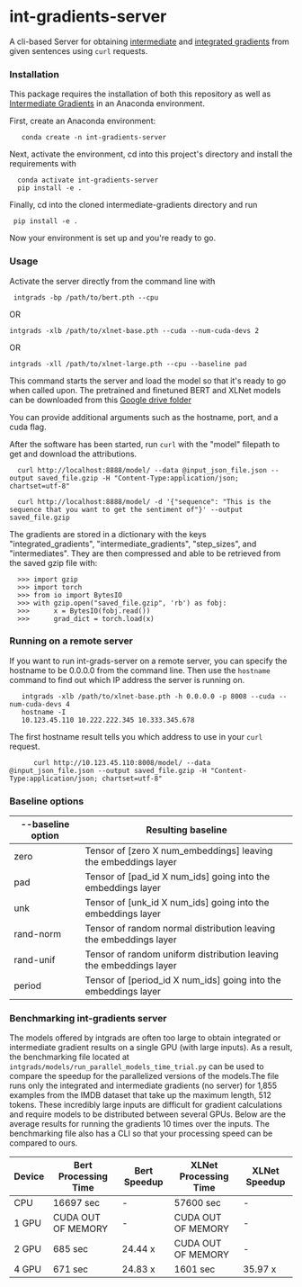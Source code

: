# int-gradients-server

A cli-based Server for obtaining [intermediate](https://github.com/kh8fb/intermediate-gradients) and [integrated gradients](https://arxiv.org/abs/1703.01365) from given sentences using `curl` requests.

### Installation

This package requires the installation of both this repository as well as [Intermediate Gradients](https://github.com/kh8fb/intermediate-gradients) in an Anaconda environment.

First, create an Anaconda environment:

       conda create -n int-gradients-server

Next, activate the environment, cd into this project's directory and install the requirements with

      conda activate int-gradients-server
      pip install -e .

Finally, cd into the cloned intermediate-gradients directory and run

	 pip install -e .

Now your environment is set up and you're ready to go.

### Usage
Activate the server directly from the command line with

	 intgrads -bp /path/to/bert.pth --cpu

OR

	intgrads -xlb /path/to/xlnet-base.pth --cuda --num-cuda-devs 2

OR

	intgrads -xll /path/to/xlnet-large.pth --cpu --baseline pad

This command starts the server and load the model so that it's ready to go when called upon.
The pretrained and finetuned BERT and XLNet models can be downloaded from this [Google drive folder](https://drive.google.com/drive/folders/1KwNZRHwswFu1Nuiz2nvNmBMJ0jnHoA1d?usp=sharing)

You can provide additional arguments such as the hostname, port, and a cuda flag.

After the software has been started, run `curl` with the "model" filepath to get and download the attributions.

      curl http://localhost:8888/model/ --data @input_json_file.json --output saved_file.gzip -H "Content-Type:application/json; chartset=utf-8"

      curl http://localhost:8888/model/ -d '{"sequence": "This is the sequence that you want to get the sentiment of"}' --output saved_file.gzip

The gradients are stored in a dictionary with the keys "integrated_gradients", "intermediate_gradients", "step_sizes", and "intermediates".  They are then compressed and able to be retrieved from the saved gzip file with:

      >>> import gzip
      >>> import torch
      >>> from io import BytesIO
      >>> with gzip.open("saved_file.gzip", 'rb') as fobj:
      >>>      x = BytesIO(fobj.read())
      >>>      grad_dict = torch.load(x)


### Running on a remote server
If you want to run int-grads-server on a remote server, you can specify the hostname to be 0.0.0.0 from the command line.  Then use the `hostname` command to find out which IP address the server is running on.

       intgrads -xlb /path/to/xlnet-base.pth -h 0.0.0.0 -p 8008 --cuda --num-cuda-devs 4
       hostname -I
       10.123.45.110 10.222.222.345 10.333.345.678

The first hostname result tells you which address to use in your `curl` request.

    	  curl http://10.123.45.110:8008/model/ --data @input_json_file.json --output saved_file.gzip -H "Content-Type:application/json; chartset=utf-8"

### Baseline options

| --baseline option | Resulting baseline                                                 |
|-------------------|--------------------------------------------------------------------|
| zero              | Tensor of [zero X num_embeddings] leaving the embeddings layer     |
| pad               | Tensor of [pad_id X num_ids] going into the embeddings layer       |
| unk               | Tensor of [unk_id X num_ids] going into the embeddings layer       |
| rand-norm         | Tensor of random normal distribution leaving the embeddings layer  |
| rand-unif         | Tensor of random uniform distribution leaving the embeddings layer |
| period            | Tensor of [period_id X num_ids] going into the embeddings layer    |

### Benchmarking int-gradients server
The models offered by intgrads are often too large to obtain integrated or intermediate gradient results on a single GPU (with large inputs).  As a result, the benchmarking file located at `intgrads/models/run_parallel_models_time_trial.py` can be used to compare the speedup for the parallelized versions of the models.The file runs only the integrated and intermediate gradients (no server) for 1,855 examples from the IMDB dataset that take up the maximum length, 512 tokens.  These incredibly large inputs are difficult for gradient calculations and require models to be distributed between several GPUs.  Below are the average results for running the gradients 10 times over the inputs.  The benchmarking file also has a CLI so that your processing speed can be compared to ours.

| Device | Bert Processing Time | Bert Speedup | XLNet Processing Time | XLNet Speedup |
|--------|----------------------|--------------|-----------------------|---------------|
|   CPU  | 16697 sec            | -            | 57600 sec             | -             |
|  1 GPU | CUDA OUT OF MEMORY   | -            | CUDA OUT OF MEMORY    | -             |
|  2 GPU | 685 sec              | 24.44 x      | CUDA OUT OF MEMORY    | -             |
| 4 GPU  | 671 sec              | 24.83 x      | 1601 sec              | 35.97 x       |